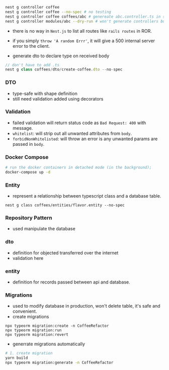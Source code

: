 ```sh
nest g controller coffee
nest g controller coffee --no-spec # no testing
nest g controller coffee coffees/abc # genereate abc.controller.ts in src/coffees/abs/
nest g controller modules/abc --dry-run # won't generate controllers but will give you docs
```


- there is no way in `Nest.js` to list all routes like `rails routes` in ROR.



- if you simply `throw 'A random Errr'`, it will give a 500 internal server error to the client.

- generate dto to declare type on received body
```javascript
// don't have to add .ts
nest g class coffees/dto/create-coffee.dto --no-spec
```

### DTO
- type-safe with shape definition
- still need validation added using decorators

### Validation
- failed validation will return status code as `Bad Request: 400` with message.
- `whitelist`: will strip out all unwanted attributes from `body`.
- `forbidNonWhitelisted`: will throw an error is any unwanted params are passed in `body`.


### Docker Compose
```sh
# run the docker containers in detached mode (in the background);
docker-compose up -d
```

### Entity
- represent a relationship between typescript class and a database table.
```
nest g class coffees/entities/flavor.entity --no-spec
```

### Repository Pattern
- used manipulate the database


### dto
- definition for objected transferred over the internet
- validation here

### entity
- definition for records passed between api and database.

### Migrations
- used to modify database in production, won't delete table, it's safe and convenient.
- create migrations
```
npx typeorm migration:create -n CoffeeRefactor
npx typeorm migration:run
npx typeorm migration:revert
```
- generrate migrations automatically
```sh
# 1. create migration
yarn build
npx typeorm migration:generate -n CoffeeRefactor

```